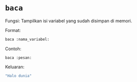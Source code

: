 # `baca`
Fungsi: Tampilkan isi variabel yang sudah disimpan di memori.

Format:
```bash
baca :nama_variabel:
```

Contoh:
```earl
baca :pesan:
```

Keluaran:
```bash
"Halo dunia"
```
